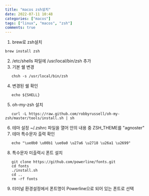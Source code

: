 ```yaml
---
title: "macos zsh설치"
date: 2022-07-11 10:48
categories: ["macos"]
tags: ["linux", "macos", "zsh"]
comments: true
---
```


1. brew로 zsh설치
```
brew install zsh
```
2. /etc/shells 파일에 /usr/local/bin/zsh 추가
3. 기본 쉘 변경 
```
   chsh -s /usr/local/bin/zsh
```
4. 변경된 쉘 확인 
```
   echo ${SHELL}
```   
5. oh-my-zsh 설치
```
   curl -L https://raw.github.com/robbyrussell/oh-my-zsh/master/tools/install.sh | sh
```   
6. 테마 설정
   ~/.zshrc 파일을 열어 안의 내용 중  ZSH_THEME를 "agnoster"
7. 테마 특수문자 출력 확인
```
   echo "\ue0b0 \u00b1 \ue0a0 \u27a6 \u2718 \u26a1 \u2699"
```
8. 특수문자 미출력시 폰트 설치
```
   git clone https://github.com/powerline/fonts.git
   cd fonts
   ./install.sh
   cd ..
   rm -rf fonts
```
9. 터미널 환경설정에서 폰트명이 Powerline으로 되어 있는 폰트로 선택
